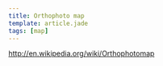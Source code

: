 ```yaml
---
title: Orthophoto map
template: article.jade
tags: [map]
---
```



http://en.wikipedia.org/wiki/Orthophotomap